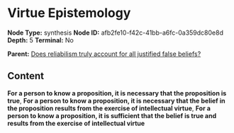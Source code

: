 # Virtue Epistemology

**Node Type:** synthesis
**Node ID:** afb2fe10-f42c-41bb-a6fc-0a359dc80e8d
**Depth:** 5
**Terminal:** No

**Parent:** [Does reliabilism truly account for all justified false beliefs?](does-reliabilism-truly-account-for-all-justified-false-beliefs-antithesis-cf736ee9-b861-42f4-b535-77a3b5107d6d.md)

## Content

**For a person to know a proposition, it is necessary that the proposition is true**, **For a person to know a proposition, it is necessary that the belief in the proposition results from the exercise of intellectual virtue**, **For a person to know a proposition, it is sufficient that the belief is true and results from the exercise of intellectual virtue**
